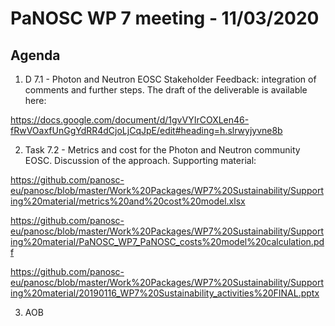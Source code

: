 PaNOSC WP 7 meeting - 11/03/2020
========================================================

Agenda
------

1. D 7.1 - Photon and Neutron EOSC Stakeholder Feedback: integration of comments and further steps. The draft of the deliverable is available here:

https://docs.google.com/document/d/1gvVYIrCOXLen46-fRwVOaxfUnGgYdRR4dCjoLjCqJpE/edit#heading=h.slrwyjyvne8b

2.	Task 7.2 - Metrics and cost for the Photon and Neutron community EOSC. Discussion of the approach. Supporting material:

https://github.com/panosc-eu/panosc/blob/master/Work%20Packages/WP7%20Sustainability/Supporting%20material/metrics%20and%20cost%20model.xlsx

https://github.com/panosc-eu/panosc/blob/master/Work%20Packages/WP7%20Sustainability/Supporting%20material/PaNOSC_WP7_PaNOSC_costs%20model%20calculation.pdf

https://github.com/panosc-eu/panosc/blob/master/Work%20Packages/WP7%20Sustainability/Supporting%20material/20190116_WP7%20Sustainability_activities%20FINAL.pptx

3. AOB
